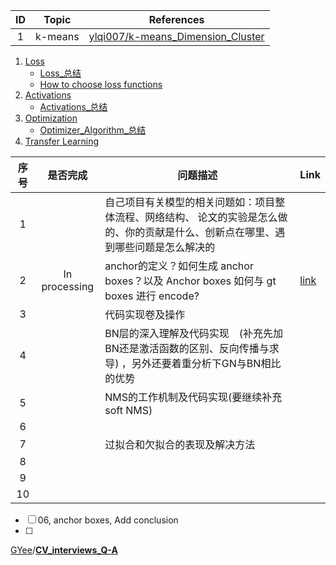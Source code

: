 | ID  | Topic           | References        |
|:---:|:---------------:|:------:|
|  1  | k-means         | [ylqi007/k-means_Dimension_Cluster ](https://github.com/ylqi007/k-means_Dimension_Cluster)   |


1. [Loss](./Losses/)
    * [Loss_总结](./Losses/Loss_总结.md)
    * [How to choose loss functions](./Losses/How_to_Choose_Loss_Functions_When_Training_Deep_Learning_Neural_Networks.md)
2. [Activations](./Activations/)
    * [Activations_总结](./Activations/Activations_总结.md)
3. [Optimization](./Optimization/)
    * [Optimizer_Algorithm_总结](./Optimization/Optimizer_Algorithm_总结.md)
4. [Transfer Learning](./Transfer_Learning/)




| 序号 |   是否完成    | 问题描述                                                     | Link                                                         |
| :--: | :-----------: | ------------------------------------------------------------ | ------------------------------------------------------------ |
|  1   |               | 自己项目有关模型的相关问题如：项目整体流程、网络结构、 论文的实验是怎么做的、你的贡献是什么、创新点在哪里、遇到哪些问题是怎么解决的 |                                                              |
|  2   | In processing | anchor的定义？如何生成 anchor boxes？以及 Anchor boxes 如何与 gt boxes 进行 encode? | [link](./Computer_Vision-计算机视觉/02_Conclusion_Anchor.md) |
|  3   |               | 代码实现卷及操作                                             |                                                              |
|  4   |               | BN层的深入理解及代码实现　(补充先加BN还是激活函数的区别、反向传播与求导) ，另外还要着重分析下GN与BN相比的优势 |                                                              |
|  5   |               | NMS的工作机制及代码实现(要继续补充soft NMS)                  |                                                              |
|  6   |               |                                                              |                                                              |
|  7   |               | 过拟合和欠拟合的表现及解决方法                               |                                                              |
|  8   |               |                                                              |                                                              |
|  9   |               |                                                              |                                                              |
|  10  |               |                                                              |                                                              |

- [ ] 06, anchor boxes, Add conclusion
- [ ] 

[GYee](https://github.com/GYee)/**[CV_interviews_Q-A](https://github.com/GYee/CV_interviews_Q-A)**


